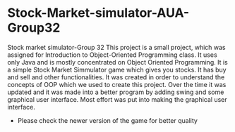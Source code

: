 # Stock-Market-simulator-AUA-Group32
Stock market simulator-Group 32
This project is a small project, which was assigned for Introduction to Object-Oriented Programming class.
It uses only Java and is mostly concentrated on Object Oriented Programming.
It is a simple Stock Market Simmulator game which gives you stocks. It has buy and sell and other functionalities.
It was created in order to understand the concepts of OOP which we used to create this project.
Over the time it was updated and it was made into a better program by adding swing and some graphical user interface.
Most effort was put into  making the graphical user interface.
- Please check the newer version of the game for better quality
